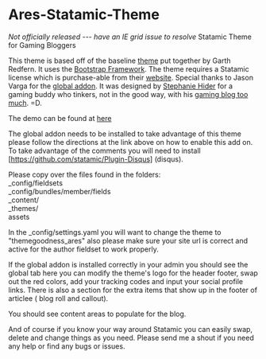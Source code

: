 Ares-Statamic-Theme
===================
*Not officially released --- have an IE grid issue to resolve*
Statamic Theme for Gaming Bloggers


This theme is based off of the baseline <a href="https://github.com/statamicthemes/statarkers-theme">theme</a> put together by Garth Redfern. It uses the <a href="http://getbootstrap.com"> Bootstrap Framework</a>. The theme requires a Statamic license which is purchase-able from their <a href="http://www.statamic.com/">website</a>. Special thanks to Jason Varga for the <a href="https://github.com/pixelfear/Statamic-Globals">global addon</a>. It was designed by <a href="http://stephaniehider.com">Stephanie Hider</a> for a gaming buddy who tinkers, not in the good way, with his <a href="http://aldshotfirst.com"> gaming blog too much</a>. =D.

The demo can be found at <a href="http://ares.themegoodness.com/"> here </a>

The global addon needs to be installed to take advantage of this theme please follow the directions at the link above on how to enable this add on. To take advantage of the comments you will need to install [https://github.com/statamic/Plugin-Disqus] (disqus).

Please copy over the files found in the folders: <br />
_config/fieldsets <br />
_config/bundles/member/fields <br />
_content/<br />
_themes/<br />
assets

In the _config/settings.yaml you will want to change the theme to "themegoodness_ares" also please make sure your site url is correct and active for the author fieldset to work properly.

If the global addon is installed correctly in your admin you should see the global tab here you can modify the theme's logo for the header footer, swap out the red colors, add your tracking codes and input your social profile links. There is also a section for the extra items that show up in the footer of articlee ( blog roll and callout).

You should see content areas to populate for the blog. 

And of course if you know your way around Statamic you can easily swap, delete and change things as you need. Please send me a shout if you need any help or find any bugs or issues.
